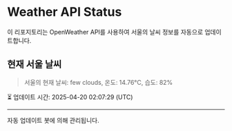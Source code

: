 
# Weather API Status

이 리포지토리는 OpenWeather API를 사용하여 서울의 날씨 정보를 자동으로 업데이트합니다.

## 현재 서울 날씨
> 서울의 현재 날씨: few clouds, 온도: 14.76°C, 습도: 82%

⏳ 업데이트 시간: 2025-04-20 02:07:29 (UTC)

---
자동 업데이트 봇에 의해 관리됩니다.
